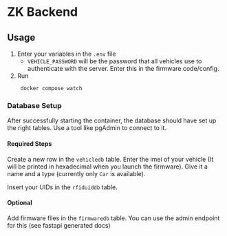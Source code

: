 # ZK Backend

## Usage

1. Enter your variables in the `.env` file
    - `VEHICLE_PASSWORD` will be the password that all vehicles use to authenticate with the server. Enter this in the
      firmware code/config.
2. Run
   ```shell
    docker compose watch
    ```

### Database Setup

After successfully starting the container, the database should have set up the right tables. Use a tool like pgAdmin to
connect to it.

#### Required Steps

Create a new row in the `vehicledb` table. Enter the imei of your vehicle (It will be printed in hexadecimal when you
launch the firmware). Give it a name and a type (currently only `Car` is available).

Insert your UIDs in the `rfiduiddb` table.

#### Optional

Add firmware files in the `firmwaredb` table. You can use the admin endpoint for this (see fastapi generated docs)
